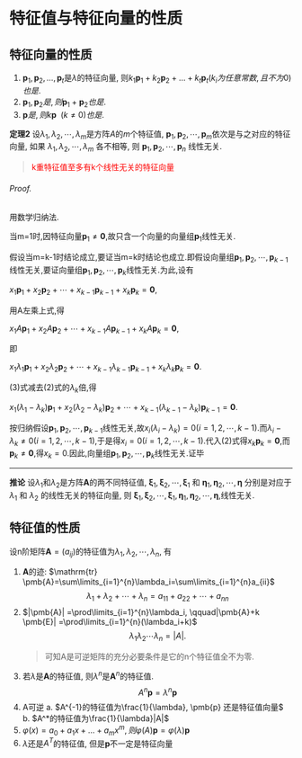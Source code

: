 # 特征值与特征向量的性质

## 特征向量的性质

1. $\pmb{p}_1, \pmb{p}_2, \dots, \pmb{p}_t$是$\lambda$的特征向量,
   则$k_1\pmb{p}_1+k_2\pmb{p}_2+\dots+k_t\pmb{p}_t(k_i为任意常数, 且不为0)也是$.
2. $\pmb{p}_1, \pmb{p}_2是, 则\pmb{p}_1+\pmb{p}_2也是$.
3. $\pmb{p}是, 则k\pmb{p} \enspace(k \neq 0)也是$.

<b>定理2</b>
设$\lambda_1,\lambda_2,\cdots,\lambda_m$是方阵$A$的$m$个特征值,
$\pmb{p}_1,\pmb{p}_2,\cdots,\pmb{p}_m$依次是与之对应的特征向量,
如果 $\lambda_1,\lambda_2,\cdots,\lambda_m$ 各不相等, 则 $\pmb{p}_1,\pmb{p}_2,\cdots,\pmb{p}_n$ 线性无关.

> <font color=red>k重特征值至多有k个线性无关的特征向量</font>

###### Proof.

用数学归纳法.

当m=1时,因特征向量${\boldsymbol {p}}_{1}\neq \mathbf {0}$,故只含一个向量的向量组${\boldsymbol {p}}_{1}$线性无关.

假设当m=k-1时结论成立,要证当m=k时结论也成立.即假设向量组${\boldsymbol {p}}_{1},{\boldsymbol {p}}_{2},\cdots ,{\boldsymbol {p}}_{k-1}$线性无关,要证向量组${\boldsymbol {p}}_{1},{\boldsymbol {p}}_{2},\cdots ,{\boldsymbol {p}}_{k}$线性无关.为此,设有

$x_{1}{\boldsymbol {p}}_{1}+x_{2}{\boldsymbol {p}}_{2}+\cdots +x_{k-1}{\boldsymbol {p}}_{k-1}+x_{k}{\boldsymbol {p}}_{k}=\mathbf {0} ,$

用A左乘上式,得

$x_{1}A{\boldsymbol {p}}_{1}+x_{2}A{\boldsymbol {p}}_{2}+\cdots +x_{k-1}A{\boldsymbol {p}}_{k-1}+x_{k}A{\boldsymbol {p}}_{k}=\mathbf {0} ,$

即

$x_{1}\lambda _{1}{\boldsymbol {p}}_{1}+x_{2}\lambda _{2}{\boldsymbol {p}}_{2}+\cdots +x_{k-1}\lambda _{k-1}{\boldsymbol {p}}_{k-1}+x_{k}\lambda _{k}{\boldsymbol {p}}_{k}=\mathbf {0} .$

(3)式减去(2)式的$\lambda _{k}$倍,得

$x_{1}(\lambda _{1}-\lambda _{k}){\boldsymbol {p}}_{1}+x_{2}(\lambda _{2}-\lambda _{k}){\boldsymbol {p}}_{2}+\cdots +x_{k-1}(\lambda _{k-1}-\lambda _{k}){\boldsymbol {p}}_{k-1}=\mathbf {0} .$

按归纳假设${\boldsymbol {p}}_{1},{\boldsymbol {p}}_{2},\cdots ,{\boldsymbol {p}}_{k-1}$线性无关,故$x_{i}(\lambda _{i}-\lambda _{k})=0(i=1,2,\cdots ,k-1)$.而$\lambda _{i}-\lambda _{k}\neq 0(i=1,2,\cdots ,k-1)$,于是得$x_{i}=0(i=1,2,\cdots ,k-1)$.代入(2)式得$x_{k}{\boldsymbol {p}}_{k}=\mathbf {0}$,而${\boldsymbol {p}}_{k}\neq \mathbf {0}$,得$x_{k}=0$.因此,向量组${\boldsymbol {p}}_{1},{\boldsymbol {p}}_{2},\cdots ,{\boldsymbol {p}}_{k}$线性无关.证毕

---

<b>推论</b>
设$\lambda_1$和$\lambda_2$是方阵$\pmb{A}$的两不同特征值,
$\pmb{\xi}_1,\pmb{\xi}_2,\cdots,\pmb{\xi}_1$ 和 $\pmb{\eta}_1,\pmb{\eta}_2,\cdots,\pmb{\eta}$ 分别是对应于$\lambda_1$ 和 $\lambda_2$ 的线性无关的特征向量,
则 $\pmb{\xi}_1,\pmb{\xi}_2,\cdots,\pmb{\xi}_1,\pmb{\eta}_1,\pmb{\eta}_2,\cdots,\pmb{\eta}$,线性无关.

## 特征值的性质

设n阶矩阵$\pmb{A}=(a_{ij})$的特征值为$\lambda_{1}, \lambda_{2}, \cdots, \lambda_{n}$, 有

1. $\pmb{A}$的迹: $\mathrm{tr} \pmb{A}=\sum\limits_{i=1}^{n}\lambda_i=\sum\limits_{i=1}^{n}a_{ii}$
   $$\lambda_{1}+\lambda_{2}+ \cdots +\lambda_{n}=a_{11}+a_{22}+ \cdots +a_{nn}$$
2. $|\pmb{A}| =\prod\limits_{i=1}^{n}\lambda_i, \qquad|\pmb{A}+k \pmb{E}| =\prod\limits_{i=1}^{n}(\lambda_i+k)$
   $$\lambda_{1}\lambda_{2} \cdots\lambda_{n}=|A|.$$
   > 可知A是可逆矩阵的充分必要条件是它的n个特征值全不为零.
3. 若$\lambda$是$\pmb{A}$的特征值, 则$\lambda^{n}$是$\pmb{A}^{n}$的特征值.
   $$A^n\pmb{p}=\lambda^n \pmb{p}$$
4. A可逆
   a. $A^{-1}的特征值为\frac{1}{\lambda}, \pmb{p} 还是特征值向量$
   b. $A^*的特征值为\frac{1}{\lambda}|A|$
5. $\varphi(x)=a_0+a_1x+\dots+a_mx^m, 则\varphi(A)\pmb{p}=\varphi(\lambda)\pmb{p}$
6. $\lambda$还是$A^T$的特征值, 但是$\pmb{p}$不一定是特征向量
